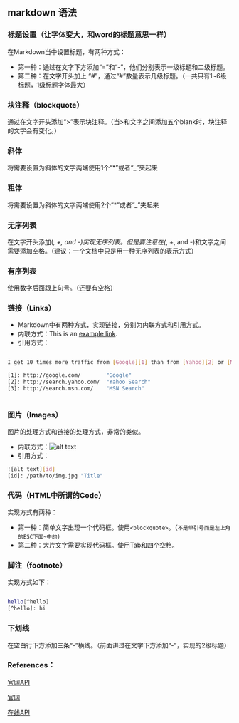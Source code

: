 ## markdown 语法

### 标题设置（让字体变大，和word的标题意思一样）
在Markdown当中设置标题，有两种方式：
* 第一种：通过在文字下方添加“=”和“-”，他们分别表示一级标题和二级标题。
* 第二种：在文字开头加上 “#”，通过“#”数量表示几级标题。（一共只有1~6级标题，1级标题字体最大）

### 块注释（blockquote）
通过在文字开头添加“>”表示块注释。（当>和文字之间添加五个blank时，块注释的文字会有变化。）

### 斜体
将需要设置为斜体的文字两端使用1个“*”或者“_”夹起来

### 粗体
将需要设置为斜体的文字两端使用2个“*”或者“_”夹起来

### 无序列表
在文字开头添加(*, +, and -)实现无序列表。但是要注意在(*, +, and -)和文字之间需要添加空格。（建议：一个文档中只是用一种无序列表的表示方式）

### 有序列表
使用数字后面跟上句号。（还要有空格）

### 链接（Links）
* Markdown中有两种方式，实现链接，分别为内联方式和引用方式。
* 内联方式：This is an [example link](http://example.com/).
* 引用方式：

``` bash

I get 10 times more traffic from [Google][1] than from [Yahoo][2] or [MSN][3###  

[1]: http://google.com/        "Google" 
[2]: http://search.yahoo.com/  "Yahoo Search" 
[3]: http://search.msn.com/    "MSN Search"
 
```

### 图片（Images）
图片的处理方式和链接的处理方式，非常的类似。
* 内联方式：![alt text](/path/to/img.jpg "Title")
* 引用方式：

``` bash
![alt text][id] 
[id]: /path/to/img.jpg "Title"
```

### 代码（HTML中所谓的Code）
实现方式有两种：
* 第一种：简单文字出现一个代码框。使用`<blockquote>`。（`不是单引号而是左上角的ESC下面~中的`）
* 第二种：大片文字需要实现代码框。使用Tab和四个空格。

### 脚注（footnote）
实现方式如下：

``` bash

hello[^hello]
[^hello]: hi

```

### 下划线
在空白行下方添加三条“-”横线。（前面讲过在文字下方添加“-”，实现的2级标题）

### References：
[官网API](http://daringfireball.net/projects/markdown/basics)

[官网](http://daringfireball.net/projects/markdown/)

[在线API](https://stackedit.io/)